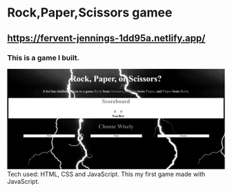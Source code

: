 # Rock,Paper,Scissors gamee

## https://fervent-jennings-1dd95a.netlify.app/

### This is a game I built.
<img src="rock,paper,scissors\rock.png">
 Tech used: HTML, CSS and JavaScript.
 This my first game made with JavaScript.   
